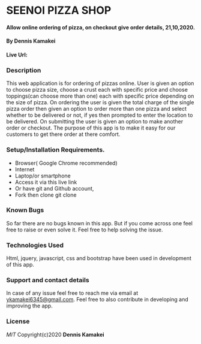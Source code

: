 # SEENOI PIZZA SHOP
#### Allow online ordering of pizza, on checkout give order details, 21,10,2020.

#### By **Dennis Kamakei**

#### Live Url:
### Description
This web application is for ordering of pizzas online. User is given an option to choose pizza size, choose a crust each with specific price and choose toppings(can choose more than one) each with specific price depending on the size of pizza. On ordering the user is given the total charge of the single pizza order then given an option to order more than one pizza and select whether to be delivered or not, if yes then prompted to enter the location to be delivered. On submitting the user is given an option to make another order or checkout. The purpose of this app is to make it easy for our customers to get there order at there comfort.

### Setup/Installation Requirements.
* Browser( Google Chrome recommended)
* Internet
* Laptop/or smartphone
* Access it via this live link
* Or have git and Github account,
* Fork then clone git clone

### Known Bugs
So far there are no bugs known in this app. But if you come across one feel free to raise or even solve it. Feel free to help solving the issue.

### Technologies Used
Html, jquery, javascript, css and bootstrap have been used in development of this app.

### Support and contact details
In case of any issue feel free to reach me via email at ykamakei6345@gmail.com. Feel free to also contribute in developing and improving the app.

### License
*MIT*
Copyright(c)2020 **Dennis Kamakei**
